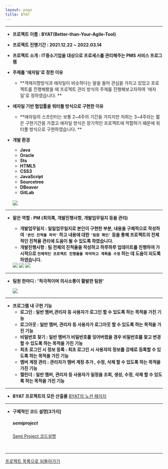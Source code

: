 ```yaml
---
layout: page
title: BYAT
---
```

***

- **프로젝트 이름 : BYAT(Better-than-Your-Agile-Tool)**  

- **프로젝트 진행기간 : 2021.12.22 ~ 2022.03.14**

- **프로젝트 소개 : IT중소기업을 대상으로 프로세스를 관리해주는 PMS 서비스 프로그램**

- **주제를 '애자일'로 정한 이유**
  - **객체지향방식과 애자일이 비슷하다는 말을 들어 관심을 가지고 있었고 프로젝트를 진행해봤을 때
      프로젝트 관리 방식의 주제를 진행해보고자하여 '애자일'로 정하였습니다. ** 

- **애자일 기반 협업툴을 워터풀 방식으로 구현한 이유**
  - **애자일의 스프린터는 보통 2~4주의 기간을 가지지만 저희는 3~4주라는 짧은 구현기간을 가졌고 애자일 방식은
      장기적인 프로젝트에 적합하기 떄문에 워터폴 방식으로 구현하였습니다. ** 

- **개발 환경**
  - **Java**
  - **Oracle**
  - **Sts** 
  - **HTML5**
  - **CSS3**
  - **JavaScript** 
  - **Sourcetree** 
  - **DBeaver**
  - **GitLab**
  
  <br/>
  
  <img src="../img/semiTools.png">

***

- **맡은 역할 : PM (회의록, 개발진행사항, 개발업무일지 등을 관리)**

  * **개발업무일지 : 일일업무일지로 본인이 구현한 부분, 내용을 구체적으로 작성하여 `'본인 진척율 파악'` 하고 내용에 대한 `'팀원 확인'` 등을 통해 프로젝트의 전체적인 진척율 관리에 도움이 될 수 있도록 하였습니다.**
  * **개발진행사항 : 팀 전체의 진척율을 작성하고 하루하루 업데이트를 진행하여 가시적으로 `전체적인 프로젝트 진행율을 파악하고 계획을 수정` 하는 데 도움이 되도록 하였습니다.**

  <img src="../img/SemiMeetingLog.png">

  <img src="../img/SemiProgress.png">

  <img src="../img/semiIssueTracking.png">

***

- **팀원 한마디 : '적극적이며 의사소통이 활발한 팀원'**

  <img src="../img/semiProjectTeamIntroduce.png">


***

- **프로그램 내 구현 기능** 
  - **로그인  : 일반 멤버,관리자 등 사용자가 로그인 할 수 있도록 하는 목적을 가진 기능** 
  - **로그아웃 : 일반 멤버, 관리자 등 사용자가 로그아웃 할 수 있도록 하는  목적을 가진 기능**
  - **비밀번호 찾기 : 일반 멤버가 비밀번호를 잊어버렸을 경우 비밀번호를 찾고 변경할 수 있도록 하는  목적을 가진 기능**
  - **최초 로그인 시 정보 등록 : 최초 로그인 시 사용자의 정보를 강제로 등록할 수 있도록 하는  목적을 가진 기능**
  - **멤버 계정 관리 :  관리자가 멤버 계정 추가 , 수정, 삭제 할 수 있도록 하는  목적을 가진 기능**
  - **캘린더 : 일반 멤버, 관리자 등 사용자가 일정을 조회, 생성, 수정, 삭제 할 수 있도록 하는 목적을 가진 기능** 
  
***


- **BYAT 프로젝트의 모든 산출물**
  [BYAT의 노션 페이지](http://)

***

- **구체적인 코드 설명[3가지]**
  ##### semiproject  
  [Semi Project 코드설명](semiprojectcode.md)  

<br/>


***

[프로젝트 목록으로 되돌아가기](https://leesohyeon96.github.io/projects/)
